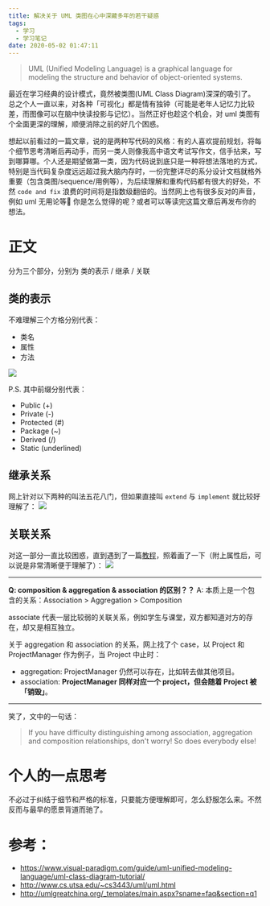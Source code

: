 ```yaml
---
title: 解决关于 UML 类图在心中深藏多年的若干疑惑
tags:
  - 学习
  - 学习笔记
date: 2020-05-02 01:47:11
---
```



> UML (Unified Modeling Language) is a graphical language for modeling the structure and behavior of object-oriented systems.

最近在学习经典的设计模式，竟然被类图(UML Class Diagram)深深的吸引了。总之个人一直以来，对各种「可视化」都是情有独钟（可能是老年人记忆力比较差，而图像可以在脑中快读投影与记忆）。当然正好也趁这个机会，对 uml 类图有个全面更深的理解，顺便消除之前的好几个困惑。

想起以前看过的一篇文章，说的是两种写代码的风格：有的人喜欢提前规划，将每个细节思考清晰后再动手，而另一类人则像我高中语文考试写作文，信手拈来，写到哪算哪。个人还是期望做第一类，因为代码说到底只是一种将想法落地的方式，特别是当代码复杂度远远超过我大脑内存时，一份完整详尽的系分设计文档就格外重要（包含类图/sequence/用例等），为后续理解和重构代码都有很大的好处，不然 `code and fix` 浪费的时间将是指数级翻倍的。当然网上也有很多反对的声音，例如 uml 无用论等🤔 你是怎么觉得的呢？或者可以等读完这篇文章后再发布你的想法。

<!--more-->

# 正文
分为三个部分，分别为 类的表示 / 继承 / 关联

## 类的表示
不难理解三个方格分别代表：

- 类名
- 属性
- 方法

![](/images/blog/200104_japan_travel/15883547566041.jpg)

P.S. 其中前缀分别代表：

* Public (+)
* Private (-)
* Protected (#)
* Package (~)
* Derived (/)
* Static (underlined)

## 继承关系
网上针对以下两种的叫法五花八门，但如果直接叫 `extend` 与 `implement` 就比较好理解了：
![](/images/blog/200104_japan_travel/15883538437292.jpg)

## 关联关系
对这一部分一直比较困惑，直到遇到了一篇[教程](http://www.cs.utsa.edu/~cs3443/uml/uml.html)，照着画了一下（附上属性后，可以说是非常清晰便于理解了）：
![](/images/blog/200104_japan_travel/15883538015869.jpg)

---

**Q: composition & aggregation & association 的区别？？**
A: 本质上是一个包含的关系：Association > Aggregation > Composition

associate 代表一层比较弱的关联关系，例如学生与课堂，双方都知道对方的存在，却又是相互独立。

关于 aggregation 和 association 的关系，网上找了个 case，以 Project 和 ProjectManager 作为例子，当 Project 中止时：
- aggregation: ProjectManager 仍然可以存在，比如转去做其他项目。
- association: **ProjectManager 同样对应一个 project，但会随着 Project 被「销毁」**。

---

笑了，文中的一句话：
> If you have difficulty distinguishing among association, aggregation and composition relationships, don't worry! So does everybody else!

# 个人的一点思考
不必过于纠结于细节和严格的标准，只要能方便理解即可，怎么舒服怎么来。不然反而与最早的愿景背道而驰了。 

# 参考：
- https://www.visual-paradigm.com/guide/uml-unified-modeling-language/uml-class-diagram-tutorial/
- http://www.cs.utsa.edu/~cs3443/uml/uml.html
- http://umlgreatchina.org/_templates/main.aspx?sname=faq&section=q1


